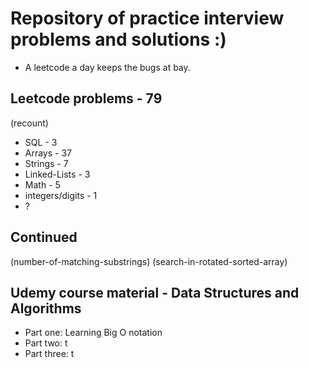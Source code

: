 # Repository of practice interview problems and solutions :)
 - A leetcode a day keeps the bugs at bay.

## Leetcode problems - 79
(recount)
 - SQL - 3
 - Arrays - 37
 - Strings - 7
 - Linked-Lists - 3 
 - Math - 5
 - integers/digits - 1
 - ? 

 ## Continued
 (number-of-matching-substrings)
 (search-in-rotated-sorted-array)

 ## Udemy course material - Data Structures and Algorithms
  - Part one: Learning Big O notation
  - Part two: t
  - Part three: t


